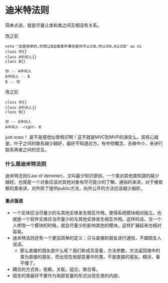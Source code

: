 # 迪米特法则

简单点说，就是尽量让类和类之间互相没有关系。

改之前

```puml
note "这是简单的,你想让B去做某件事但是你不认识B,你认识A,A认识B" as n1
class 你{}
class A中间人{}
class B{}

你 -- A中间人
A中间人 -- B
B -- 你
```

改之后

```puml
class 你{}
class A中间人{}
class B{}

你 -- A中间人
A中间人 -right- B
```

just soso！ 是不是感觉似曾相识啊！这不就是MVC到MVP的演变么。其核心就是，叶子之间的联系越少越好，最好不知道对方。有中控概念，去做中介，来进行联系两者之间的交互。

### 什么是迪米特法则

迪米特法则(Law of demeter)，又叫最少知识原则。一个类对其他类知道的越少越好。也就是一个对象应该对其他对象有尽可能少的了解。通俗的来讲，对于被依赖的类来讲，对外除了提供public方法，向外公开的方法应该越少越好。

#### 重点强调

- 一个实体应当尽量少的与其他实体发生相互作用。使得系统模块相对独立。也就是一个软件实体应当尽量少的与其他实体发生相互作用。这样的话，当一个人修改一个模块的时候，就会尽量少的影响其他的模块，这样扩展起来也相对容易。
- 迪米特法则还有一个更加简单的定义：只与直接的朋友进行通信，不跟陌生人说话。
  - 那么直接的朋友是什么呢？我们称成员变量，方法参数，方法返回值中的类为直接的朋友，而出现在局部变量中的类，不是直接的朋友。糊涂，看不懂了。
- 耦合的方式有，依赖，关联，组合，聚合等。
- 陌生的类最好不要作为局部变量的形式出现在类的内部。
